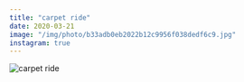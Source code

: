 ```yaml
---
title: "carpet ride"
date: 2020-03-21
image: "/img/photo/b33adb0eb2022b12c9956f038dedf6c9.jpg"
instagram: true
---
```


![carpet ride](/img/photo/b33adb0eb2022b12c9956f038dedf6c9.jpg)
